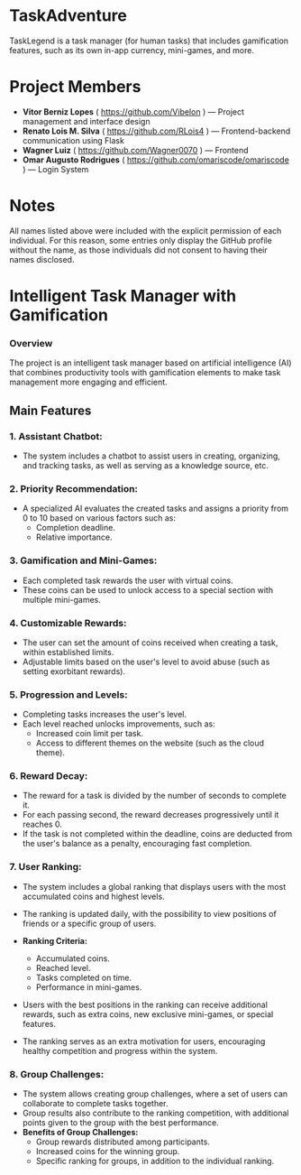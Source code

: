 # TaskAdventure
TaskLegend is a task manager (for human tasks) that includes gamification features, such as its own in-app currency, mini-games, and more.

# Project Members

- **Vitor Berniz Lopes** ( https://github.com/Vibelon ) — Project management and interface design
- **Renato Lois M. Silva** ( https://github.com/RLois4 ) — Frontend-backend communication using Flask
- **Wagner Luiz** ( https://github.com/Wagner0070 ) — Frontend
- **Omar Augusto Rodrigues** ( https://github.com/omariscode/omariscode ) — Login System

# Notes

All names listed above were included with the explicit permission of each individual. For this reason, some entries only display the GitHub profile without the name, as those individuals did not consent to having their names disclosed.

# Intelligent Task Manager with Gamification

### Overview

The project is an intelligent task manager based on artificial intelligence (AI) that combines productivity tools with gamification elements to make task management more engaging and efficient.

## Main Features

### 1. **Assistant Chatbot:**

- The system includes a chatbot to assist users in creating, organizing, and tracking tasks, as well as serving as a knowledge source, etc.

### 2. **Priority Recommendation:**

- A specialized AI evaluates the created tasks and assigns a priority from 0 to 10 based on various factors such as:
  - Completion deadline.
  - Relative importance.

### 3. **Gamification and Mini-Games:**

- Each completed task rewards the user with virtual coins.
- These coins can be used to unlock access to a special section with multiple mini-games.

### 4. **Customizable Rewards:**

- The user can set the amount of coins received when creating a task, within established limits.
- Adjustable limits based on the user's level to avoid abuse (such as setting exorbitant rewards).

### 5. **Progression and Levels:**

- Completing tasks increases the user's level.
- Each level reached unlocks improvements, such as:
  - Increased coin limit per task.
  - Access to different themes on the website (such as the cloud theme).

### 6. **Reward Decay:**

- The reward for a task is divided by the number of seconds to complete it.
- For each passing second, the reward decreases progressively until it reaches 0.
- If the task is not completed within the deadline, coins are deducted from the user's balance as a penalty, encouraging fast completion.

### 7. **User Ranking:**

- The system includes a global ranking that displays users with the most accumulated coins and highest levels.
- The ranking is updated daily, with the possibility to view positions of friends or a specific group of users.
- **Ranking Criteria:**
  - Accumulated coins.
  - Reached level.
  - Tasks completed on time.
  - Performance in mini-games.

- Users with the best positions in the ranking can receive additional rewards, such as extra coins, new exclusive mini-games, or special features.
- The ranking serves as an extra motivation for users, encouraging healthy competition and progress within the system.

### 8. **Group Challenges:**

- The system allows creating group challenges, where a set of users can collaborate to complete tasks together.
- Group results also contribute to the ranking competition, with additional points given to the group with the best performance.
- **Benefits of Group Challenges:**
  - Group rewards distributed among participants.
  - Increased coins for the winning group.
  - Specific ranking for groups, in addition to the individual ranking.
